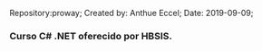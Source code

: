 Repository:proway;
Created by: Anthue Eccel;
Date: 2019-09-09;

### Curso C# .NET oferecido por HBSIS.
